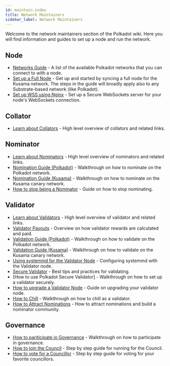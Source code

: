 ```yaml
---
id: maintain-index
title: Network Maintainers
sidebar_label: Network Maintainers
---
```


Welcome to the network maintainers section of the Polkadot wiki. Here you will find information and
guides to set up a node and run the network.

## Node

- [Networks Guide](maintain-networks) - A list of the available Polkadot networks that you can
  connect to with a node.
- [Set up a Full Node](maintain-sync) - Get up and started by syncing a full node for the Kusama
  network. The steps in the guide will broadly apply also to any Substrate-based network (like
  Polkadot).
- [Set up WSS using Nginx](maintain-wss) - Set up a Secure WebSockets server for your node's
  WebSockets connection.

## Collator

- [Learn about Collators](learn-collator) - High level overview of collators and related links.

## Nominator

- [Learn about Nominators](learn-nominator) - High level overview of nominators and related links.
- [Nomination Guide (Polkadot)](maintain-guides-how-to-nominate-polkadot) - Walkthrough on how to
  nominate on the Polkadot network.
- [Nomination Guide (Kusama)](maintain-guides-how-to-nominate-kusama) - Walkthrough on how to
  nominate on the Kusama canary network.
- [How to stop being a Nominator](maintain-guides-how-to-unbond) - Guide on how to stop nominating.

## Validator

- [Learn about Validators](learn-validator) - High level overview of validator and related links.
- [Validator Payouts](maintain-guides-validator-payout) - Overview on how validator rewards are
  calculated and paid.
- [Validation Guide (Polkadot)](maintain-guides-how-to-validate-polkadot) - Walkthrough on how to
  validate on the Polkadot network.
- [Validation Guide (Kusama)](maintain-guides-how-to-validate-kusama) - Walkthrough on how to
  validate on the Kusama canary network.
- [Using systemmd for the Validator Node](maintain-guides-how-to-systemd) - Configuring systemmd
  with the Validator node.
- [Secure Validator](maintain-guides-secure-validator) - Best tips and practices for validating.
- [How to use Polkadot Secure Validator] - Walkthrough on how to set up a validator securely.
- [How to upgrade a Validator Node](maintain-guides-how-to-upgrade) - Guide on upgrading your
  validator node.
- [How to Chill](maintain-guides-how-to-chill) - Walkthrough on how to chill as a validator.
- [How to Attract Nominations](maintain-guides-how-to-validate-community.md) - How to attract
  nominations and build a nominator community.

## Governance

- [How to pariticipate in Governance](maintain-guides-democracy) - Walkthrough on how to participate
  in governance.
- [How to join the Council][join the council] - Step by step guide for running for the Council.
- [How to vote for a Councillor][vote for councillors] - Step by step guide for voting for your
  favorite councillors.

[join the council]: maintain-guides-how-to-join-council
[vote for councillors]: maintain-guides-how-to-vote-councillor
